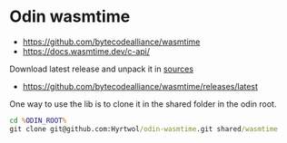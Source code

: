 # Odin wasmtime

- <https://github.com/bytecodealliance/wasmtime>
- <https://docs.wasmtime.dev/c-api/>

Download latest release and unpack it in [sources](sources)

- <https://github.com/bytecodealliance/wasmtime/releases/latest>

One way to use the lib is to clone it in the shared folder in the odin root.

```bat
cd %ODIN_ROOT%
git clone git@github.com:Hyrtwol/odin-wasmtime.git shared/wasmtime
```

